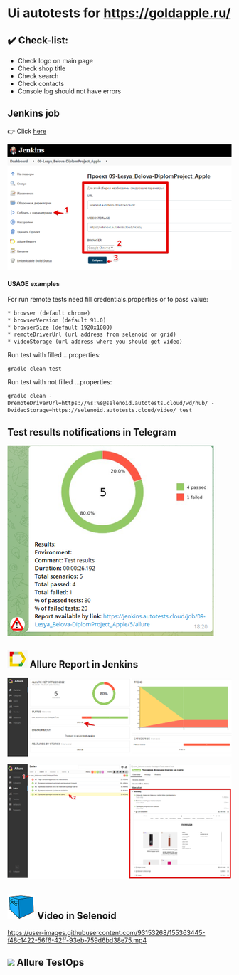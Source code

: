 # Ui autotests for https://goldapple.ru/

## :heavy_check_mark: Check-list:

* Check logo on main page
* Check shop title 
* Check search 
* Check contacts
* Console log should not have errors

## Jenkins job
:point_right: Click [here](https://jenkins.autotests.cloud/job/09-Lesya_Belova-DiplomProject_Apple/) 

![](pictures/Jenkins_screenshot_1.png)

#### USAGE examples
For run remote tests need fill credentials.properties or to pass value:
```
* browser (default chrome)
* browserVersion (default 91.0)
* browserSize (default 1920x1080)
* remoteDriverUrl (url address from selenoid or grid)
* videoStorage (url address where you should get video)
```

Run test with filled ...properties:
```
gradle clean test
```

Run test with not filled ...properties:
```
gradle clean -DremoteDriverUrl=https://%s:%s@selenoid.autotests.cloud/wd/hub/ -DvideoStorage=https://selenoid.autotests.cloud/video/ test
```

## Test results notifications in Telegram

![](pictures/Telegram_screenshot.png)

## ![](pictures/allure-Report-logo.png) Allure Report in Jenkins

![Allure Report_1](https://github.com/belovaoa/goldapple_autotest/blob/main/pictures/Allure%20Report_1.png)

![Allure Report_2](https://github.com/belovaoa/goldapple_autotest/blob/main/pictures/Allure%20Report_2.png)

## ![Selenoid logo1](https://github.com/belovaoa/goldapple_autotest/blob/main/pictures/Selenoid%20logo1.png) Video in Selenoid

https://user-images.githubusercontent.com/93153268/155363445-f48c1422-56f6-42ff-93eb-759d6bd38e75.mp4

## <img src='https://user-images.githubusercontent.com/93153268/155367183-41cbcd1f-c5f9-4de3-9e05-7f3153042393.png' height='50'> Allure TestOps
